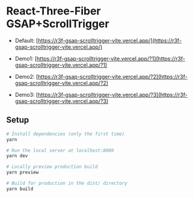 # React-Three-Fiber GSAP+ScrollTrigger

- Default: [https://r3f-gsap-scrolltrigger-vite.vercel.app/](https://r3f-gsap-scrolltrigger-vite.vercel.app/)

- Demo1: [https://r3f-gsap-scrolltrigger-vite.vercel.app/?1](https://r3f-gsap-scrolltrigger-vite.vercel.app/?1)

- Demo2: [https://r3f-gsap-scrolltrigger-vite.vercel.app/?2](https://r3f-gsap-scrolltrigger-vite.vercel.app/?2)

- Demo3: [https://r3f-gsap-scrolltrigger-vite.vercel.app/?3](https://r3f-gsap-scrolltrigger-vite.vercel.app/?3)

## Setup

```bash
# Install dependencies (only the first time)
yarn

# Run the local server at localhost:8080
yarn dev

# Locally preview production build
yarn preview

# Build for production in the dist/ directory
yarn build
```
